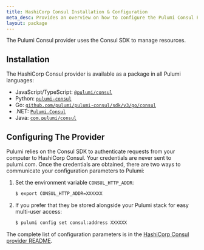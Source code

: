 ```yaml
---
title: HashiCorp Consul Installation & Configuration
meta_desc: Provides an overview on how to configure the Pulumi Consul Provider.
layout: package
---
```


The Pulumi Consul provider uses the Consul SDK to manage resources.

## Installation

The HashiCorp Consul provider is available as a package in all Pulumi languages:

* JavaScript/TypeScript: [`@pulumi/consul`](https://www.npmjs.com/package/@pulumi/consul)
* Python: [`pulumi-consul`](https://pypi.org/project/pulumi-consul/)
* Go: [`github.com/pulumi/pulumi-consul/sdk/v3/go/consul`](https://github.com/pulumi/pulumi-consul)
* .NET: [`Pulumi.Consul`](https://www.nuget.org/packages/Pulumi.Consul)
* Java: [`com.pulumi/consul`](https://central.sonatype.com/artifact/com.pulumi/consul)

## Configuring The Provider

Pulumi relies on the Consul SDK to authenticate requests from your computer to HashiCorp Consul. Your credentials are never sent
to pulumi.com. Once the credentials are obtained, there are two ways to communicate your configuration parameters to Pulumi:

1. Set the environment variable `CONSUL_HTTP_ADDR`:

    ```bash
    $ export CONSUL_HTTP_ADDR=XXXXXX
    ```

2. If you prefer that they be stored alongside your Pulumi stack for easy multi-user access:

    ```bash
    $ pulumi config set consul:address XXXXXX
    ```

The complete list of
configuration parameters is in the [HashiCorp Consul provider README](https://github.com/pulumi/pulumi-consul/blob/master/README.md).
